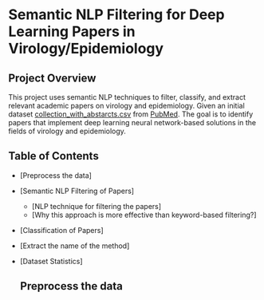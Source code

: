 # Semantic NLP Filtering for Deep Learning Papers in Virology/Epidemiology

## Project Overview
This project uses semantic NLP techniques to filter, classify, and extract relevant academic papers on virology and epidemiology. Given an initial dataset [collection_with_abstarcts.csv](https://github.com/Pravitha92/Semantic_NLP_Filtering/blob/main/collection_with_abstracts.csv) from [PubMed](https://pubmed.ncbi.nlm.nih.gov/). The goal is to identify papers that implement deep learning neural network-based solutions in the fields of virology and epidemiology.

## Table of Contents
* [Preprocess the data]
* [Semantic NLP Filtering of Papers]
    * [NLP technique for filtering the papers]
    * [Why this approach is more effective than keyword-based filtering?]
* [Classification of Papers]
* [Extract the name of the method]
* [Dataset Statistics]

  ## Preprocess the data
